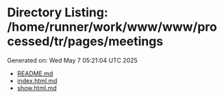 # Directory Listing: /home/runner/work/www/www/processed/tr/pages/meetings
Generated on: Wed May  7 05:21:04 UTC 2025

- [README.md](README.md)
- [index.html.md](index.html.md)
- [show.html.md](show.html.md)
